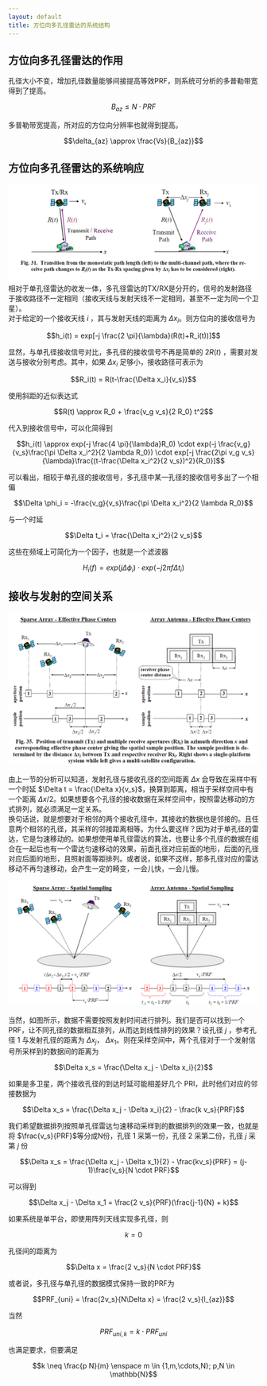 ```yaml
---
layout: default
title: 方位向多孔径雷达的系统结构
---
```


<head>
    <script src="https://cdn.mathjax.org/mathjax/latest/MathJax.js?config=TeX-AMS-MML_HTMLorMML" type="text/javascript"></script>
    <script type="text/x-mathjax-config">
        MathJax.Hub.Config({
            tex2jax: {
            skipTags: ['script', 'noscript', 'style', 'textarea', 'pre'],
            inlineMath: [['$','$']]
            }
        });
    </script>
</head>


## 方位向多孔径雷达的作用
孔径大小不变，增加孔径数量能够间接提高等效PRF，则系统可分析的多普勒带宽得到了提高。  
  
$$B_{az} \leq N \cdot PRF$$  
  
多普勒带宽提高，所对应的方位向分辨率也就得到提高。

$$\delta_{az} \approx \frac{Vs}{B_{az}}$$

## 方位向多孔径雷达的系统响应

![方位向多孔径雷达的变化](/assets/multi_channel/m_chan1_1.png)
相对于单孔径雷达的收发一体，多孔径雷达的TX/RX是分开的，信号的发射路径于接收路径不一定相同（接收天线与发射天线不一定相同，甚至不一定为同一个卫星）。  
对于给定的一个接收天线 $i$ ，其与发射天线的距离为 $\Delta x_i$。则方位向的接收信号为

$$h_i(t) = exp[-j \frac{2 \pi}{\lambda}(R(t)+R_i(t))]$$

显然，与单孔径接收信号对比，多孔径的接收信号不再是简单的 $2 R(t)$ ，需要对发送与接收分别考虑。其中，如果 $\Delta x_i$ 足够小，接收路径可表示为 

$$R_i(t) = R(t-\frac{\Delta x_i}{v_s})$$

使用斜距的近似表达式

$$R(t) \approx R_0 + \frac{v_g v_s}{2 R_0} t^2$$

代入到接收信号中，可以化简得到

$$h_i(t) \approx exp(-j \frac{4 \pi}{\lambda}R_0) \cdot exp(-j \frac{v_g}{v_s}\frac{\pi \Delta x_i^2}{2 \lambda R_0}) \cdot exp[-j \frac{2\pi v_g v_s}{\lambda}\frac{(t-\frac{\Delta x_i^2}{2 v_s})^2}{R_0}]$$

可以看出，相较于单孔径的接收信号，多孔径中某一孔径的接收信号多出了一个相偏 

$$\Delta \phi_i = -\frac{v_g}{v_s}\frac{\pi \Delta x_i^2}{2 \lambda R_0}$$  

与一个时延 

$$\Delta t_i = \frac{\Delta x_i^2}{2 v_s}$$  

这些在频域上可简化为一个因子，也就是一个滤波器

$$H_i(f) = exp(j \Delta \phi_i) \cdot exp(-j 2\pi f \Delta t_i)$$

## 接收与发射的空间关系
![alt text](/assets/multi_channel/m_chan1_2.png)  
  
    
由上一节的分析可以知道，发射孔径与接收孔径的空间距离 $\Delta x$ 会导致在采样中有一个时延 $\Delta t = \frac{\Delta x}{v_s}$，换算到距离，相当于采样空间中有一个距离 $\Delta x / 2$。如果想要各个孔径的接收数据在采样空间中，按照雷达移动的方式排列，就必须满足一定关系。  
换句话说，就是想要对于相邻的两个接收孔径中，其接收的数据也是邻接的。且任意两个相邻的孔径，其采样的邻接距离相等。为什么要这样？因为对于单孔径的雷达，它是匀速移动的。如果想使用单孔径雷达的算法，也要让多个孔径的数据在组合在一起后也有一个雷达匀速移动的效果，前面孔径对应前面的地形，后面的孔径对应后面的地形，且照射面等距排列。或者说，如果不这样，那多孔径对应的雷达移动不再匀速移动，会产生一定的畸变，一会儿快，一会儿慢。 
  
![alt text](/assets/multi_channel/m_chan1_3.png)  
  
当然，如图所示，数据不需要按照发射时间进行排列。我们是否可以找到一个PRF，让不同孔径的数据相互排列，从而达到线性排列的效果？设孔径 $j$ ，参考孔径 $1$ 与发射孔径的距离为 $\Delta x_j$， $\Delta x_1$。则在采样空间中，两个孔径对于一个发射信号所采样到的数据间的距离为 

$$\Delta x_s = \frac{\Delta x_j - \Delta x_i}{2}$$

如果是多卫星，两个接收孔径的到达时延可能相差好几个 PRI，此时他们对应的邻接数据为  
  
$$\Delta x_s = \frac{\Delta x_j - \Delta x_i}{2} - \frac{k v_s}{PRF}$$
  
我们希望数据排列按照单孔径雷达匀速移动采样到的数据排列的效果一致，也就是将 $\frac{v_s}{PRF}$等分成N份，孔径 $1$ 采第一份，孔径 $2$ 采第二份，孔径 $j$ 采第 $j$ 份

$$\Delta x_s = \frac{\Delta x_j - \Delta x_1}{2} - \frac{kv_s}{PRF} = (j-1)\frac{v_s}{N \cdot PRF}$$

可以得到

$$\Delta x_j - \Delta x_1 = \frac{2 v_s}{PRF}(\frac{j-1}{N} + k)$$

如果系统是单平台，即使用阵列天线实现多孔径，则 

$$k = 0$$

孔径间的距离为 
  
$$\Delta x = \frac{2 v_s}{N \cdot PRF}$$ 

或者说，多孔径与单孔径的数据模式保持一致的PRF为

$$PRF_{uni} = \frac{2v_s}{N\Delta x} = \frac{2 v_s}{l_{az}}$$

当然

$$PRF_{uni,k} = k \cdot PRF_{uni}$$

也满足要求，但要满足

$$k \neq \frac{p N}{m} \enspace m \in {1,m,\cdots,N}; p,N \in \mathbb{N}$$

